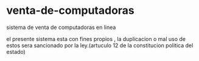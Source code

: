 # venta-de-computadoras
sistema de venta de computadoras en linea

el presente sistema esta con fines propios , la duplicacion o mal uso de estos 
sera sancionado por la ley.(artuculo 12 de la constitucion politica del estado)

